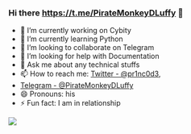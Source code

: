### Hi there https://t.me/PirateMonkeyDLuffy 👋


 

- 🔭 I’m currently working on Cybity
- 🌱 I’m currently learning Python
- 👯 I’m looking to collaborate on Telegram
- 🤔 I’m looking for help with Documentation
- 💬 Ask me about any technical stuffs
- 📫 How to reach me: [Twitter - @pr1nc0d3](https://twitter.com/pr1nc0d3),
- [Telegram - @PirateMonkeyDLuffy](https://t.me/PirateMonkeyDLuffy)
- 😄 Pronouns: his
- ⚡ Fun fact: I am in relationship


<img src="https://github-readme-stats.vercel.app/api?username=PR1NC3C0D3&&show_icons=true&title_color=ffffff&icon_color=bb2acf&text_color=daf7dc&bg_color=151515">
